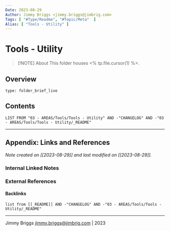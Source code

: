 ```yaml
---
Date: 2023-08-29
Author: Jimmy Briggs <jimmy.briggs@jimbrig.com>
Tags: [ "#Type/Readme", "#Topic/Meta"  ]
Alias: [ "Tools - Utility" ]
---
```


# Tools - Utility

> [!NOTE] About
> This folder houses <% tp.file.cursor(1) %>.

## Overview


```ccard
type: folder_brief_live
```
 

## Contents

```dataview
LIST FROM "03 - AREAS/Tools/Tools - Utility" AND -"CHANGELOG" AND -"03 - AREAS/Tools/Tools - Utility/_README"
```

***

## Appendix: Links and References

*Note created on [[2023-08-29]] and last modified on [[2023-08-29]].*

### Internal Linked Notes

### External References

#### Backlinks

```dataview
list from [[_README]] AND -"CHANGELOG" AND -"03 - AREAS/Tools/Tools - Utility/_README"
```


***

Jimmy Briggs <jimmy.briggs@jimbrig.com> | 2023
